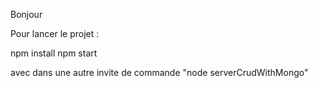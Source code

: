 Bonjour 

Pour lancer le projet :

npm install
npm start

avec dans une autre invite de commande "node serverCrudWithMongo"
